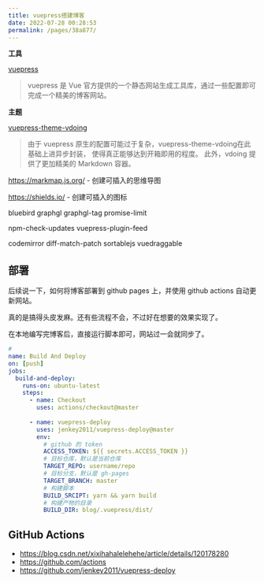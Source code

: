 ```yaml
---
title: vuepress搭建博客
date: 2022-07-28 00:28:53
permalink: /pages/38a877/
---
```



**工具**

[vuepress](https://vuepress.vuejs.org/zh/)

> vuepress 是 Vue 官方提供的一个静态网站生成工具库，通过一些配置即可完成一个精美的博客网站。

**主题**

[vuepress-theme-vdoing](https://doc.xugaoyi.com/)

> 由于 vuepress 原生的配置可能过于复杂，vuepress-theme-vdoing在此基础上进异步封装，
> 使得真正能够达到开箱即用的程度。 此外，vdoing 提供了更加精美的 Markdown 容器。


<https://markmap.js.org/> - 创建可插入的思维导图

<https://shields.io/> - 创建可插入的图标

bluebird graphgl graphgl-tag promise-limit

npm-check-updates vuepress-plugin-feed

codemirror diff-match-patch sortablejs vuedraggable


## 部署
后续说一下，如何将博客部署到 github pages 上，并使用 github actions 自动更新网站。

真的是搞得头皮发麻。还有些流程不会，不过好在想要的效果实现了。

在本地编写完博客后，直接运行脚本即可，网站过一会就同步了。


```yaml
# 
name: Build And Deploy
on: [push]
jobs: 
  build-and-deploy:
    runs-on: ubuntu-latest
    steps:
      - name: Checkout
        uses: actions/checkout@master
        
      - name: vuepress-deploy
        uses: jenkey2011/vuepress-deploy@master
        env: 
          # github 的 token
          ACCESS_TOKEN: ${{ secrets.ACCESS_TOKEN }}
          # 目标仓库，默认是当前仓库
          TARGET_REPO: username/repo
          # 目标分支，默认是 gh-pages
          TARGET_BRANCH: master
          # 构建脚本
          BUILD_SRCIPT: yarn && yarn build
          # 构建产物的目录
          BUILD_DIR: blog/.vuepress/dist/
```


## GitHub Actions
- <https://blog.csdn.net/xixihahalelehehe/article/details/120178280>
- <https://github.com/actions>
- <https://github.com/jenkey2011/vuepress-deploy>
